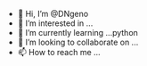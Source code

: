 - 👋 Hi, I’m @DNgeno
- 👀 I’m interested in ...
- 🌱 I’m currently learning ...python 
- 💞️ I’m looking to collaborate on ...
- 📫 How to reach me ...

<!---
DNgeno/DNgeno is a ✨ special ✨ repository because its `README.md` (this file) appears on your GitHub profile.
You can click the Preview link to take a look at your changes.
--->
